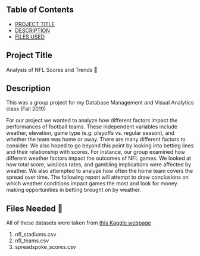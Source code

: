 ## Table of Contents

- [PROJECT TITLE](#Project-Title)
- [DESCRIPTION](#Description)
- [FILES USED](#files-used)

## Project Title

Analysis of NFL Scores and Trends :football:

## Description

This was a group project for my Database Management and Visual Analytics class (Fall 2019) 

For our project we wanted to analyze how different factors impact the performances of football teams. These independent variables include weather, elevation, game type (e.g. playoffs vs. regular season), and whether the team was home or away. There are many different factors to consider. We also hoped to go beyond this point by looking into betting lines and their relationship with scores. For instance, our group examined how different weather factors impact the outcomes of NFL games. We looked at how total score, win/loss rates, and gambling implications were affected by weather. We also attempted to analyze how often the home team covers the spread over time. The following report will attempt to draw conclusions on which weather conditions impact games the most and look for money making opportunities in betting brought on by weather. 

## Files Needed :open_file_folder:

All of these datasets were taken from [this Kaggle webpage](https://www.kaggle.com/tobycrabtree/nfl-scores-and-betting-data)
1. nfl_stadiums.csv
2. nfl_teams.csv
3. spreadspoke_scores.csv
